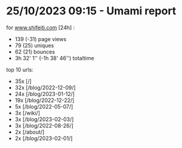 # 25/10/2023 09:15 - Umami report
for www.shifeiti.com [24h] :

 - 139 (-31) page views
 - 79 (25) uniques
 - 62 (21) bounces
 - 3h 32' 1'' (-1h 38' 46'') totaltime


top 10 urls:
 - 35x [/]
 - 32x [/blog/2022-12-09/]
 - 24x [/blog/2023-01-12/]
 - 19x [/blog/2022-12-22/]
 - 5x [/blog/2022-05-07/]
 - 3x [/wiki/]
 - 3x [/blog/2023-02-03/]
 - 3x [/blog/2022-08-26/]
 - 2x [/about/]
 - 2x [/blog/2023-02-01/]


